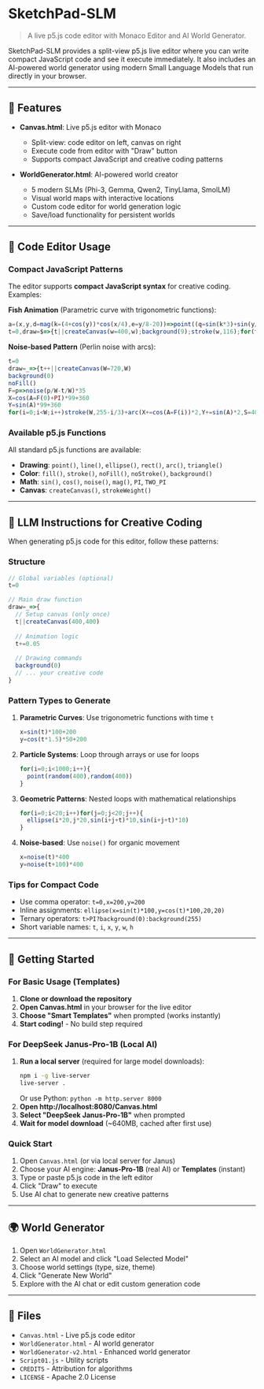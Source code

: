 # SketchPad-SLM

> A live p5.js code editor with Monaco Editor and AI World Generator.

SketchPad-SLM provides a split-view p5.js live editor where you can write compact JavaScript code and see it execute immediately. It also includes an AI-powered world generator using modern Small Language Models that run directly in your browser.

---

## 🚀 Features

- **Canvas.html**: Live p5.js editor with Monaco
  - Split-view: code editor on left, canvas on right
  - Execute code from editor with "Draw" button
  - Supports compact JavaScript and creative coding patterns
  
- **WorldGenerator.html**: AI-powered world creator
  - 5 modern SLMs (Phi-3, Gemma, Qwen2, TinyLlama, SmolLM)
  - Visual world maps with interactive locations
  - Custom code editor for world generation logic
  - Save/load functionality for persistent worlds

---

## 🎨 Code Editor Usage

### Compact JavaScript Patterns

The editor supports **compact JavaScript syntax** for creative coding. Examples:

**Fish Animation** (Parametric curve with trigonometric functions):
```javascript
a=(x,y,d=mag(k=(4+cos(y))*cos(x/4),e=y/8-20))=>point((q=sin(k*3)+sin(y/19+9)*k*(6+sin(e*14-d)))*cos(d/8+t/4)+50*cos(c=d-t)+200,q*sin(c)+d*7*sin(c/4)+200)
t=0,draw=$=>{t||createCanvas(w=400,w);background(9);stroke(w,116);for(t+=PI/120,i=1e4;i--;)a(i,i/235)}
```

**Noise-based Pattern** (Perlin noise with arcs):
```javascript
t=0
draw=_=>{t++||createCanvas(W=720,W)
background(0)
noFill()
F=p=>noise(p/W-t/W)*35
X=cos(A=F(0)+PI)*99+360
Y=sin(A)*99+360
for(i=0;i<W;i++)stroke(W,255-i/3)+arc(X+=cos(A=F(i))*2,Y+=sin(A)*2,S=40-i/20,S,A-(D=i**2/W),A+D,PIE)}
```

### Available p5.js Functions

All standard p5.js functions are available:
- **Drawing**: `point()`, `line()`, `ellipse()`, `rect()`, `arc()`, `triangle()`
- **Color**: `fill()`, `stroke()`, `noFill()`, `noStroke()`, `background()`
- **Math**: `sin()`, `cos()`, `noise()`, `mag()`, `PI`, `TWO_PI`
- **Canvas**: `createCanvas()`, `strokeWeight()`

---

## 🤖 LLM Instructions for Creative Coding

When generating p5.js code for this editor, follow these patterns:

### Structure
```javascript
// Global variables (optional)
t=0

// Main draw function
draw=_=>{
  // Setup canvas (only once)
  t||createCanvas(400,400)
  
  // Animation logic
  t+=0.05
  
  // Drawing commands
  background(0)
  // ... your creative code
}
```

### Pattern Types to Generate

1. **Parametric Curves**: Use trigonometric functions with time `t`
   ```javascript
   x=sin(t)*100+200
   y=cos(t*1.5)*50+200
   ```

2. **Particle Systems**: Loop through arrays or use for loops
   ```javascript
   for(i=0;i<1000;i++){
     point(random(400),random(400))
   }
   ```

3. **Geometric Patterns**: Nested loops with mathematical relationships
   ```javascript
   for(i=0;i<20;i++)for(j=0;j<20;j++){
     ellipse(i*20,j*20,sin(i+j+t)*10,sin(i+j+t)*10)
   }
   ```

4. **Noise-based**: Use `noise()` for organic movement
   ```javascript
   x=noise(t)*400
   y=noise(t+100)*400
   ```

### Tips for Compact Code
- Use comma operator: `t=0,x=200,y=200`
- Inline assignments: `ellipse(x=sin(t)*100,y=cos(t)*100,20,20)`
- Ternary operators: `t>PI?background(0):background(255)`
- Short variable names: `t`, `i`, `x`, `y`, `w`, `h`

---

## 💾 Getting Started

### For Basic Usage (Templates)
1. **Clone or download the repository**
2. **Open Canvas.html** in your browser for the live editor
3. **Choose "Smart Templates"** when prompted (works instantly)
4. **Start coding!** - No build step required

### For DeepSeek Janus-Pro-1B (Local AI)
1. **Run a local server** (required for large model downloads):
   ```bash
   npm i -g live-server
   live-server .
   ```
   Or use Python: `python -m http.server 8000`
2. **Open http://localhost:8080/Canvas.html**
3. **Select "DeepSeek Janus-Pro-1B"** when prompted
4. **Wait for model download** (~640MB, cached after first use)

### Quick Start
1. Open `Canvas.html` (or via local server for Janus)
2. Choose your AI engine: **Janus-Pro-1B** (real AI) or **Templates** (instant)
3. Type or paste p5.js code in the left editor
4. Click "Draw" to execute
5. Use AI chat to generate new creative patterns

---

## 🌍 World Generator

1. Open `WorldGenerator.html`
2. Select an AI model and click "Load Selected Model"
3. Choose world settings (type, size, theme)
4. Click "Generate New World"
5. Explore with the AI chat or edit custom generation code

---

## 📄 Files

- `Canvas.html` - Live p5.js code editor
- `WorldGenerator.html` - AI world generator  
- `WorldGenerator-v2.html` - Enhanced world generator
- `Script01.js` - Utility scripts
- `CREDITS` - Attribution for algorithms
- `LICENSE` - Apache 2.0 License
